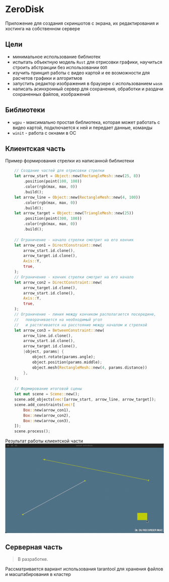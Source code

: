 # ZeroDisk

Приложение для создания скриншотов с экрана, их редактирования и хостинга на собственном сервере

## Цели
- минимальное использование библиотек
- испытать объектную модель `Rust` для отрисовки графики, научиться строить абстракции без использовании `ООП` 
- изучить принцип работы с видео картой и ее возможности для расчетов графики и алгоритмов
- запустить редактор изображения в браузере с использованием `wasm`
- написать асинхронный сервер для сохранения, обработки и раздачи сохраненных файлов, изображений

## Библиотеки

- `wgpu` - максимально простая библиотека, которая может работать с видео картой, подключается к ней и передает данные, команды
- `winit` - работа с окнами в ОС

## Клиентская часть

Пример формирования стрелки из написанной библиотеки

```rust
    // Создание частей для отрисовки стрелки
    let arrow_start = Object::new(RectangleMesh::new(25, 8))
        .position(point(100, 100))
        .color(rgb(max, max, 0))
        .build();
    let arrow_line = Object::new(RectangleMesh::new(4, 100))
        .color(rgb(max, max, 0))
        .build();
    let arrow_target = Object::new(TriangleMesh::new(25))
        .position(point(300, 100))
        .color(rgb(max, max, 0))
        .build();

    // Ограничение - начало стрелки смотрит на его кончик
    let arrow_con1 = DirectConstraint::new(
        arrow_start.id.clone(),
        arrow_target.id.clone(),
        Axis::Y,
        true,
    );
    // Ограничение - кончик стрелки смотрит на его начало
    let arrow_con2 = DirectConstraint::new(
        arrow_target.id.clone(),
        arrow_start.id.clone(),
        Axis::Y,
        true,
    );
    // Ограничение - линия между кончиком располагается посередине, 
    //   поворачивается на необходимый угол 
    //   и растягивается на расстояние между началом и стрелкой
    let arrow_con3 = BetweenConstraint::new(
        arrow_line.id.clone(),
        arrow_start.id.clone(),
        arrow_target.id.clone(),
        |object, params| {
            object.rotate(params.angle);
            object.position(params.middle);
            object.mesh(RectangleMesh::new(4, params.distance))
        },
    );

    // Формирование итоговой сцены
    let mut scene = Scene::new();
    scene.add_objects(vec![arrow_start, arrow_line, arrow_target]);
    scene.add_constraints(vec![
        Box::new(arrow_con1),
        Box::new(arrow_con2),
        Box::new(arrow_con3),
    ]);
    scene.process();
```
Результат работы клиентской части
![](./docs/arrow.gif)

## Серверная часть

> В разработке.

Рассматривается вариант использования tarantool для хранения файлов и масштабирования в кластер
